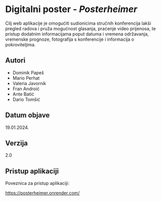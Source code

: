 
# Digitalni poster - *Posterheimer*

Cilj web aplikacije je omogućiti sudionicima stručnih konferencija lakši pregled radova i pruža mogućnost glasanja, praćenje video prijenosa, te pristup dodatnim informacijama poput datuma i vremena održavanja, vremenske prognoze, fotografija s konferencije i informacija o pokroviteljima.
 


## Autori

- Dominik Papeš
- Mario Perhat
- Valeria Javornik
- Fran Androić
- Ante Batić
- Dario Tomšić


## Datum objave

19.01.2024.

## Verzija

2.0
## Pristup aplikaciji

Poveznica za pristup aplikaciji:

https://posterheimer.onrender.com/